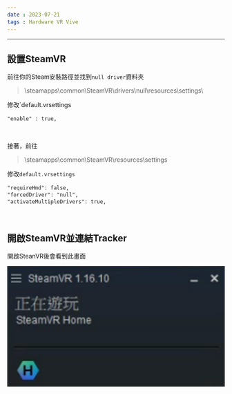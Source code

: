 ```yaml
---
date : 2023-07-21
tags : Hardware VR Vive
---
```

---
## 設置SteamVR

前往你的Steam安裝路徑並找到`null driver`資料夾

>\steamapps\common\SteamVR\drivers\null\resources\settings\

修改`default.vrsettings
```
"enable" : true,
```

<br>

接著，前往

>\steamapps\common\SteamVR\resources\settings

修改`default.vrsettings`
```
"requireHmd": false,
"forcedDriver": "null",
"activateMultipleDrivers": true,
```

<br>

## 開啟SteamVR並連結Tracker

開啟SteanVR後會看到此畫面

![ImagesPasted image 202307210145s077](https://raw.githubusercontent.com/agin0634/DuriShen_DevNote/main/_Archives/Images/ImagesPasted%20image%20202307210145s077.png)